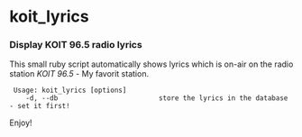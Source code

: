 koit_lyrics
===========

### Display KOIT 96.5 radio lyrics

This small ruby script automatically shows lyrics which is on-air on the radio station *KOIT 96.5* - My favorit station.


```
 Usage: koit_lyrics [options]
    -d, --db                         store the lyrics in the database - set it first!
```

Enjoy!

